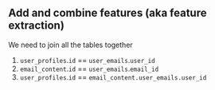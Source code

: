 ## Add and combine features (aka feature extraction)

We need to join all the tables together
1. `user_profiles`.`id` == `user_emails`.`user_id`
1. `email_content`.`id` == `user_emails`.`email_id`
1. `user_profiles`.`id` == `email_content.user_emails.user_id`